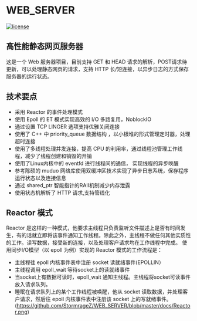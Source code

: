 # WEB_SERVER
[![license](https://img.shields.io/github/license/mashape/apistatus.svg)](https://opensource.org/licenses/MIT)
## 高性能静态网页服务器
   这是一个 Web 服务器项目，目前支持 GET 和 HEAD 请求的解析，POST请求待更新，可以处理静态网页的请求，支持 HTTP 长/短连接，以异步日志的方式保存服务器的运行状态。
## 技术要点
* 采用 Reactor 的事件处理模式
* 使用 Epoll 的 ET 模式实现高效的 I/O 多路复用，NoblockIO
* 通过设置 TCP LINGER 选项支持优雅关闭连接
* 使用了 C++ 中 priority_queue 数据结构 ，以小根堆的形式管理定时器，处理超时连接 
* 使用了多线程处理并发连接，提高 CPU 的利用率，通过线程池管理工作线程，减少了线程创建和销毁的开销
* 使用了Linux内核中的 eventfd 进行线程间的通信， 实现线程的异步唤醒
* 参考陈硕的 muduo 网络库使用双缓冲区技术实现了异步日志系统，保存程序运行状态以及连接信息
* 通过 shared_ptr 智能指针的RAII机制减少内存泄露
* 使用状态机解析了 HTTP 请求,支持管线化
## Reactor 模式
  Reactor 是这样的一种模式，他要求主线程只负责监听文件描述上是否有时间发生，有的话就立即将该事件通知工作线程。除此之外，主线程不做任何其他实质性的工作。读写数据，接受新的连接，以及处理客户请求均在工作线程中完成。
  使用同步I/O模型（以 epoll 为例）实现的 Reactor 模式的工作流程是：
* 主线程往 epoll 内核事件表中注册 socket 读就绪事件(EPOLLIN）
* 主线程调用 epoll_wait 等待socket上的读就绪事件
* 当socket上有数据可读时，epoll_wait 通知主线程。主线程将socket可读事件放入请求队列。
* 睡眠在请求队列上的某个工作线程被唤醒，他从 socket 读取数据，并处理客户请求，然后往 epoll 内核事件表中注册该 socket 上的写就绪事件。
(https://github.com/StormrageZ/WEB_SERVER/blob/master/docs/Reactor.png)

